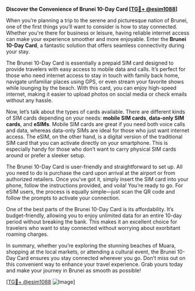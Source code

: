 **Discover the Convenience of Brunei 10-Day Card [[TG💪+ @esim1088](https://t.me/s/esim1088)]**

When you’re planning a trip to the serene and picturesque nation of Brunei, one of the first things you’ll want to consider is how to stay connected. Whether you're there for business or leisure, having reliable internet access can make your experience smoother and more enjoyable. Enter the **Brunei 10-Day Card**, a fantastic solution that offers seamless connectivity during your stay.

The Brunei 10-Day Card is essentially a prepaid SIM card designed to provide travelers with easy access to mobile data and calls. It’s perfect for those who need internet access to stay in touch with family back home, navigate unfamiliar places using GPS, or even stream your favorite shows while lounging by the beach. With this card, you can enjoy high-speed internet, making it easier to upload photos on social media or check emails without any hassle.

Now, let’s talk about the types of cards available. There are different kinds of SIM cards depending on your needs: **mobile SIM cards**, **data-only SIM cards**, and **eSIMs**. Mobile SIM cards are great if you need both voice calls and data, whereas data-only SIMs are ideal for those who just want internet access. The eSIM, on the other hand, is a digital version of the traditional SIM card that you can activate directly on your smartphone. This is especially handy for those who don’t want to carry physical SIM cards around or prefer a sleeker setup.

The Brunei 10-Day Card is user-friendly and straightforward to set up. All you need to do is purchase the card upon arrival at the airport or from authorized retailers. Once you’ve got it, simply insert the SIM card into your phone, follow the instructions provided, and voila! You’re ready to go. For eSIM users, the process is equally simple—just scan the QR code and follow the prompts to activate your connection.

One of the best parts of the Brunei 10-Day Card is its affordability. It’s budget-friendly, allowing you to enjoy unlimited data for an entire 10-day period without breaking the bank. This makes it an excellent choice for travelers who want to stay connected without worrying about exorbitant roaming charges.

In summary, whether you’re exploring the stunning beaches of Muara, shopping at the local markets, or attending a cultural event, the Brunei 10-Day Card ensures you stay connected wherever you go. Don’t miss out on this convenient way to enhance your travel experience. Grab yours today and make your journey in Brunei as smooth as possible!

[[TG💪+ @esim1088](https://t.me/s/esim1088) ![Image](https://i.postimg.cc/Y0z9fWf4/image.png)]